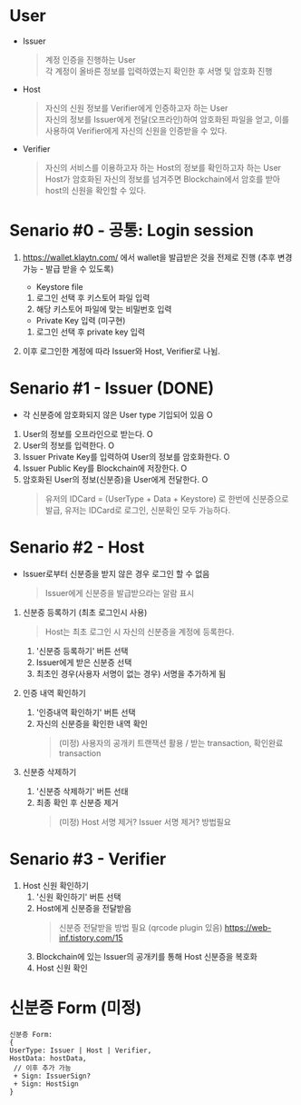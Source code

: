 # User
- Issuer
    > 계정 인증을 진행하는 User <br>
        각 계정이 올바른 정보를 입력하였는지 확인한 후 서명 및 암호화 진행 
- Host
    > 자신의 신원 정보를 Verifier에게 인증하고자 하는 User <br>
        자신의 정보를 Issuer에게 전달(오프라인)하여 암호화된 파일을 얻고, 이를 사용하여 Verifier에게 자신의 신원을 인증받을 수 있다.  
- Verifier
    > 자신의 서비스를 이용하고자 하는 Host의 정보를 확인하고자 하는 User <br>
        Host가 암호화된 자신의 정보를 넘겨주면 Blockchain에서 암호를 받아 host의 신원을 확인할 수 있다.
             
             
# Senario #0 - 공통: Login session
1. https://wallet.klaytn.com/ 에서 wallet을 발급받은 것을 전제로 진행 (추후 변경 가능 - 발급 받을 수 있도록)
    - Keystore file
    1. 로그인 선택 후 키스토어 파일 입력
    2. 해당 키스토어 파일에 맞는 비밀번호 입력
    
    - Private Key 입력 (미구현)
    1. 로그인 선택 후 private key 입력
   
2. 이후 로그인한 계정에 따라 Issuer와 Host, Verifier로 나뉨.
     
# Senario #1 - Issuer (DONE)
- 각 신분증에 암호화되지 않은 User type 기입되어 있음 O
1. User의 정보를 오프라인으로 받는다. O
2. User의 정보를 입력한다. O
3. Issuer Private Key를 입력하여 User의 정보를 암호화한다. O
4. Issuer Public Key를 Blockchain에 저장한다. O
5. 암호화된 User의 정보(신분증)을 User에게 전달한다. O
    > 유저의 IDCard = (UserType + Data + Keystore) 로 한번에 신분증으로 발급, 유저는 IDCard로 로그인, 신분확인 모두 가능하다.

# Senario #2 - Host
- Issuer로부터 신분증을 받지 않은 경우 로그인 할 수 없음
    > Issuer에게 신분증을 발급받으라는 알람 표시 
1. 신분증 등록하기 (최초 로그인시 사용)
    > Host는 최초 로그인 시 자신의 신분증을 계정에 등록한다.
    1. '신분증 등록하기' 버튼 선택
    2. Issuer에게 받은 신분증 선택
    3. 최초인 경우(사용자 서명이 없는 경우) 서명을 추가하게 됨

2. 인증 내역 확인하기
    1. '인증내역 확인하기' 버튼 선택
    2. 자신의 신분증을 확인한 내역 확인
        > (미정) 사용자의 공개키 트랜잭션 활용 / 받는 transaction, 확인완료 transaction

3. 신분증 삭제하기
    1. '신분증 삭제하기' 버튼 선태
    2. 최종 확인 후 신분증 제거  
        > (미정) Host 서명 제거? Issuer 서명 제거? 방법필요

# Senario #3 - Verifier
1. Host 신원 확인하기
    1. '신원 확인하기' 버튼 선택
    2. Host에게 신분증을 전달받음
        > 신분증 전달받을 방법 필요 (qrcode plugin 있음) https://web-inf.tistory.com/15
    3. Blockchain에 있는 Issuer의 공개키를 통해 Host 신분증을 복호화
    4. Host 신원 확인
    
# 신분증 Form (미정)
~~~
신분증 Form:
{
UserType: Issuer | Host | Verifier,
HostData: hostData,
 // 이후 추가 가능
 + Sign: IssuerSign?
 + Sign: HostSign 
}
~~~
